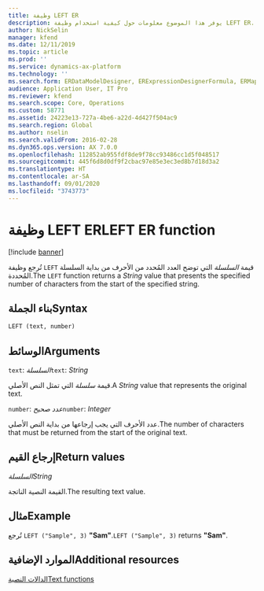 ```yaml
---
title: وظيفة LEFT ER
description: يوفر هذا الموضوع معلومات حول كيفية استخدام وظيفة LEFT ER.
author: NickSelin
manager: kfend
ms.date: 12/11/2019
ms.topic: article
ms.prod: ''
ms.service: dynamics-ax-platform
ms.technology: ''
ms.search.form: ERDataModelDesigner, ERExpressionDesignerFormula, ERMappedFormatDesigner, ERModelMappingDesigner
audience: Application User, IT Pro
ms.reviewer: kfend
ms.search.scope: Core, Operations
ms.custom: 58771
ms.assetid: 24223e13-727a-4be6-a22d-4d427f504ac9
ms.search.region: Global
ms.author: nselin
ms.search.validFrom: 2016-02-28
ms.dyn365.ops.version: AX 7.0.0
ms.openlocfilehash: 112852ab955fdf8de9f78cc93486cc1d5f048517
ms.sourcegitcommit: 445f6d8d0df9f2cbac97e85e3ec3ed8b7d18d3a2
ms.translationtype: HT
ms.contentlocale: ar-SA
ms.lasthandoff: 09/01/2020
ms.locfileid: "3743773"
---
```

# <a name="left-er-function"></a><span data-ttu-id="391d5-103">وظيفة LEFT ER</span><span class="sxs-lookup"><span data-stu-id="391d5-103">LEFT ER function</span></span>

[!include [banner](../includes/banner.md)]

<span data-ttu-id="391d5-104">تُرجع وظيفة `LEFT` قيمة *السلسلة* التي توضح العدد المُحدد من الأحرف من بداية السلسلة المُحددة.</span><span class="sxs-lookup"><span data-stu-id="391d5-104">The `LEFT` function returns a *String* value that presents the specified number of characters from the start of the specified string.</span></span>

## <a name="syntax"></a><span data-ttu-id="391d5-105">بناء الجملة</span><span class="sxs-lookup"><span data-stu-id="391d5-105">Syntax</span></span>

```vb
LEFT (text, number)
```

## <a name="arguments"></a><span data-ttu-id="391d5-106">الوسائط</span><span class="sxs-lookup"><span data-stu-id="391d5-106">Arguments</span></span>

<span data-ttu-id="391d5-107">`text`: *السلسلة*</span><span class="sxs-lookup"><span data-stu-id="391d5-107">`text`: *String*</span></span>

<span data-ttu-id="391d5-108">قيمة *سلسلة* التي تمثل النص الأصلي.</span><span class="sxs-lookup"><span data-stu-id="391d5-108">A *String* value that represents the original text.</span></span>

<span data-ttu-id="391d5-109">`number`: *عدد صحيح*</span><span class="sxs-lookup"><span data-stu-id="391d5-109">`number`: *Integer*</span></span>

<span data-ttu-id="391d5-110">عدد الأحرف التي يجب إرجاعها من بداية النص الأصلي.</span><span class="sxs-lookup"><span data-stu-id="391d5-110">The number of characters that must be returned from the start of the original text.</span></span>

## <a name="return-values"></a><span data-ttu-id="391d5-111">إرجاع القيم</span><span class="sxs-lookup"><span data-stu-id="391d5-111">Return values</span></span>

<span data-ttu-id="391d5-112">*السلسلة*</span><span class="sxs-lookup"><span data-stu-id="391d5-112">*String*</span></span>

<span data-ttu-id="391d5-113">القيمة النصية الناتجة.</span><span class="sxs-lookup"><span data-stu-id="391d5-113">The resulting text value.</span></span>

## <a name="example"></a><span data-ttu-id="391d5-114">مثال</span><span class="sxs-lookup"><span data-stu-id="391d5-114">Example</span></span>

<span data-ttu-id="391d5-115">تُرجع `LEFT ("Sample", 3)` **"Sam"**.</span><span class="sxs-lookup"><span data-stu-id="391d5-115">`LEFT ("Sample", 3)` returns **"Sam"**.</span></span>

## <a name="additional-resources"></a><span data-ttu-id="391d5-116">الموارد الإضافية</span><span class="sxs-lookup"><span data-stu-id="391d5-116">Additional resources</span></span>

[<span data-ttu-id="391d5-117">الدالات النصية</span><span class="sxs-lookup"><span data-stu-id="391d5-117">Text functions</span></span>](er-functions-category-text.md)
